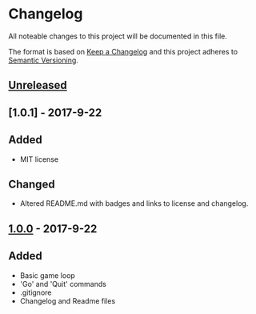 # Changelog
All noteable changes to this project will be documented in this file.

The format is based on [Keep a Changelog](http://keepachangelog.com/en/1.0.0/)
and this project adheres to [Semantic Versioning](http://semver.org/spec/v2.0.0.html).

## [Unreleased]


## [1.0.1] - 2017-9-22
## Added
- MIT license

## Changed
- Altered README.md with badges and links to license and changelog.

## [1.0.0] - 2017-9-22
## Added
- Basic game loop
- 'Go' and 'Quit' commands
- .gitignore
- Changelog and Readme files

[Unreleased]: https://github.com/afs2015/PepperRPG/compare/v1.0.1...HEAD.
[1.0.0]: https://github.com/afs2015/PepperRPG/compare/v1.0.0...v1.0.1

